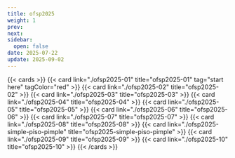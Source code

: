 ```yaml
---
title: ofsp2025
weight: 1
prev: 
next: 
sidebar:
  open: false
date: 2025-07-22
update: 2025-09-02
---
```


{{< cards >}}
  {{< card link="./ofsp2025-01" title="ofsp2025-01" tag="start here" tagColor="red" >}}
  {{< card link="./ofsp2025-02" title="ofsp2025-02" >}}
  {{< card link="./ofsp2025-03" title="ofsp2025-03" >}}
  {{< card link="./ofsp2025-04" title="ofsp2025-04" >}}
  {{< card link="./ofsp2025-05" title="ofsp2025-05" >}}
  {{< card link="./ofsp2025-06" title="ofsp2025-06" >}}
  {{< card link="./ofsp2025-07" title="ofsp2025-07" >}}
  {{< card link="./ofsp2025-08" title="ofsp2025-08" >}}
  {{< card link="./ofsp2025-simple-piso-pimple" title="ofsp2025-simple-piso-pimple" >}}
  {{< card link="./ofsp2025-09" title="ofsp2025-09" >}}
  {{< card link="./ofsp2025-10" title="ofsp2025-10" >}}
{{< /cards >}}
